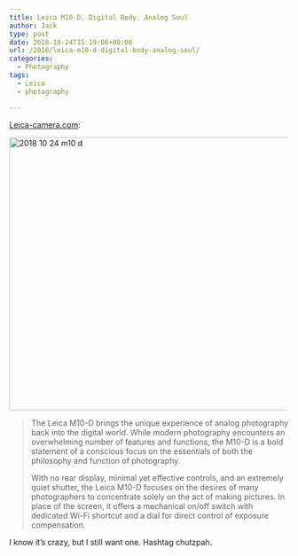 ```yaml
---
title: Leica M10-D, Digital Body. Analog Soul
author: Jack
type: post
date: 2018-10-24T15:19:08+00:00
url: /2018/leica-m10-d-digital-body-analog-soul/
categories:
  - Photography
tags:
  - Leica
  - photography

---
```

[Leica-camera.com][1]:

<img src="https://jack.baty.net/wp-content/uploads/2018/10/2018-10-24_m10-d.jpg" alt="2018 10 24 m10 d" title="2018-10-24_m10-d.jpg" border="0" width="799" height="493" />

> The Leica M10-D brings the unique experience of analog photography back into the digital world. While modern photography encounters an overwhelming number of features and functions, the M10-D is a bold statement of a conscious focus on the essentials of both the philosophy and function of photography.
> 
> With no rear display, minimal yet effective controls, and an extremely quiet shutter, the Leica M10-D focuses on the desires of many photographers to concentrate solely on the act of making pictures. In place of the screen, it offers a mechanical on/off switch with dedicated Wi-Fi shortcut and a dial for direct control of exposure compensation. 

I know it&#8217;s crazy, but I still want one. Hashtag chutzpah.

 [1]: http://us.leica-camera.com/Photography/Leica-M/Leica-M10-D